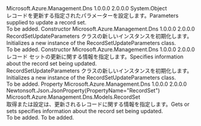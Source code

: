 <Type Name="RecordSetUpdateParameters" FullName="Microsoft.Azure.Management.Dns.Models.RecordSetUpdateParameters">
  <TypeSignature Language="C#" Value="public class RecordSetUpdateParameters" />
  <TypeSignature Language="ILAsm" Value=".class public auto ansi beforefieldinit RecordSetUpdateParameters extends System.Object" />
  <TypeSignature Language="DocId" Value="T:Microsoft.Azure.Management.Dns.Models.RecordSetUpdateParameters" />
  <TypeSignature Language="VB.NET" Value="Public Class RecordSetUpdateParameters" />
  <TypeSignature Language="F#" Value="type RecordSetUpdateParameters = class" />
  <AssemblyInfo>
    <AssemblyName>Microsoft.Azure.Management.Dns</AssemblyName>
    <AssemblyVersion>1.0.0.0</AssemblyVersion>
    <AssemblyVersion>2.0.0.0</AssemblyVersion>
  </AssemblyInfo>
  <Base>
    <BaseTypeName>System.Object</BaseTypeName>
  </Base>
  <Interfaces />
  <Docs>
    <summary>
            <span data-ttu-id="42cbe-101">レコードを更新する指定されたパラメーターを設定します。</span><span class="sxs-lookup"><span data-stu-id="42cbe-101">Parameters supplied to update a record set.</span></span>
            </summary>
    <remarks>To be added.</remarks>
  </Docs>
  <Members>
    <Member MemberName=".ctor">
      <MemberSignature Language="C#" Value="public RecordSetUpdateParameters ();" />
      <MemberSignature Language="ILAsm" Value=".method public hidebysig specialname rtspecialname instance void .ctor() cil managed" />
      <MemberSignature Language="DocId" Value="M:Microsoft.Azure.Management.Dns.Models.RecordSetUpdateParameters.#ctor" />
      <MemberSignature Language="VB.NET" Value="Public Sub New ()" />
      <MemberType>Constructor</MemberType>
      <AssemblyInfo>
        <AssemblyName>Microsoft.Azure.Management.Dns</AssemblyName>
        <AssemblyVersion>1.0.0.0</AssemblyVersion>
        <AssemblyVersion>2.0.0.0</AssemblyVersion>
      </AssemblyInfo>
      <Parameters />
      <Docs>
        <summary>
            <span data-ttu-id="42cbe-102">RecordSetUpdateParameters クラスの新しいインスタンスを初期化します。</span><span class="sxs-lookup"><span data-stu-id="42cbe-102">Initializes a new instance of the RecordSetUpdateParameters class.</span></span>
            </summary>
        <remarks>To be added.</remarks>
      </Docs>
    </Member>
    <Member MemberName=".ctor">
      <MemberSignature Language="C#" Value="public RecordSetUpdateParameters (Microsoft.Azure.Management.Dns.Models.RecordSet recordSet = null);" />
      <MemberSignature Language="ILAsm" Value=".method public hidebysig specialname rtspecialname instance void .ctor(class Microsoft.Azure.Management.Dns.Models.RecordSet recordSet) cil managed" />
      <MemberSignature Language="DocId" Value="M:Microsoft.Azure.Management.Dns.Models.RecordSetUpdateParameters.#ctor(Microsoft.Azure.Management.Dns.Models.RecordSet)" />
      <MemberSignature Language="F#" Value="new Microsoft.Azure.Management.Dns.Models.RecordSetUpdateParameters : Microsoft.Azure.Management.Dns.Models.RecordSet -&gt; Microsoft.Azure.Management.Dns.Models.RecordSetUpdateParameters" Usage="new Microsoft.Azure.Management.Dns.Models.RecordSetUpdateParameters recordSet" />
      <MemberType>Constructor</MemberType>
      <AssemblyInfo>
        <AssemblyName>Microsoft.Azure.Management.Dns</AssemblyName>
        <AssemblyVersion>1.0.0.0</AssemblyVersion>
        <AssemblyVersion>2.0.0.0</AssemblyVersion>
      </AssemblyInfo>
      <Parameters>
        <Parameter Name="recordSet" Type="Microsoft.Azure.Management.Dns.Models.RecordSet" />
      </Parameters>
      <Docs>
        <param name="recordSet"><span data-ttu-id="42cbe-103">レコード セットの更新に関する情報を指定します。</span><span class="sxs-lookup"><span data-stu-id="42cbe-103">Specifies information about the record set being updated.</span></span></param>
        <summary>
            <span data-ttu-id="42cbe-104">RecordSetUpdateParameters クラスの新しいインスタンスを初期化します。</span><span class="sxs-lookup"><span data-stu-id="42cbe-104">Initializes a new instance of the RecordSetUpdateParameters class.</span></span>
            </summary>
        <remarks>To be added.</remarks>
      </Docs>
    </Member>
    <Member MemberName="RecordSet">
      <MemberSignature Language="C#" Value="public Microsoft.Azure.Management.Dns.Models.RecordSet RecordSet { get; set; }" />
      <MemberSignature Language="ILAsm" Value=".property instance class Microsoft.Azure.Management.Dns.Models.RecordSet RecordSet" />
      <MemberSignature Language="DocId" Value="P:Microsoft.Azure.Management.Dns.Models.RecordSetUpdateParameters.RecordSet" />
      <MemberSignature Language="VB.NET" Value="Public Property RecordSet As RecordSet" />
      <MemberSignature Language="F#" Value="member this.RecordSet : Microsoft.Azure.Management.Dns.Models.RecordSet with get, set" Usage="Microsoft.Azure.Management.Dns.Models.RecordSetUpdateParameters.RecordSet" />
      <MemberType>Property</MemberType>
      <AssemblyInfo>
        <AssemblyName>Microsoft.Azure.Management.Dns</AssemblyName>
        <AssemblyVersion>1.0.0.0</AssemblyVersion>
        <AssemblyVersion>2.0.0.0</AssemblyVersion>
      </AssemblyInfo>
      <Attributes>
        <Attribute>
          <AttributeName>Newtonsoft.Json.JsonProperty(PropertyName="RecordSet")</AttributeName>
        </Attribute>
      </Attributes>
      <ReturnValue>
        <ReturnType>Microsoft.Azure.Management.Dns.Models.RecordSet</ReturnType>
      </ReturnValue>
      <Docs>
        <summary>
            <span data-ttu-id="42cbe-105">取得または設定は、更新されるレコードに関する情報を指定します。</span><span class="sxs-lookup"><span data-stu-id="42cbe-105">Gets or sets specifies information about the record set being updated.</span></span>
            </summary>
        <value>To be added.</value>
        <remarks>To be added.</remarks>
      </Docs>
    </Member>
  </Members>
</Type>